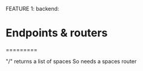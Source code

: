 FEATURE 1:
backend:

# Endpoints & routers

=========

"/" returns a list of spaces
So needs a spaces router
